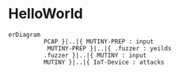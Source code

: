 # HelloWorld
```mermaid
erDiagram 
          PCAP }|..|{ MUTINY-PREP : input
           MUTINY-PREP }|..|{ .fuzzer : yeilds
          .fuzzer }|..|{ MUTINY : input
          MUTINY }|..|{ IoT-Device : attacks
         
```
          
          
          

     
